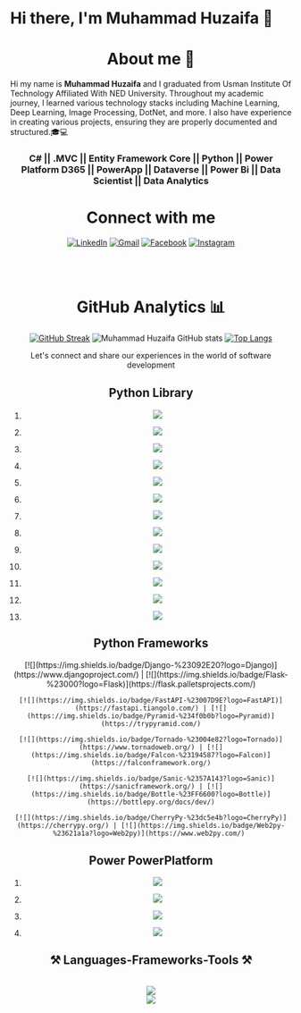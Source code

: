 # Hi there, I'm Muhammad Huzaifa  👋
<!-- <h3>About me,</h3> -->
<h1 align="center"> About me 👦</h1>

Hi my name is  <b>Muhammad Huzaifa</b> and I graduated from Usman Institute Of Technology Affiliated With NED University. Throughout my academic journey, I learned various technology stacks including Machine Learning, Deep Learning, Image Processing, DotNet, and more. I also have experience in creating various projects, ensuring they are properly documented and structured.🎓💻



<h3 align="center"> C# || .MVC || Entity Framework Core || Python || Power Platform  D365 || PowerApp ||  Dataverse || Power Bi || Data Scientist || Data Analytics </h3>
   <div align="center">

 <h1 align="center">Connect with me</h1>

[![LinkedIn](https://img.shields.io/badge/LinkedIn-Connect-blue?logo=LinkedIn)](https://www.linkedin.com/in/muhammad-huzaifa-90b7ab1b4/) [![Gmail](https://img.shields.io/badge/Gmail-Say%20Hello-red?logo=Gmail)](mailto:muhammadhuzaifa023@gmail.com) [![Facebook](https://img.shields.io/badge/Facebook-Follow-blue?logo=Facebook)](https://www.facebook.com/profile.php?id=100008953412577) [![Instagram](https://img.shields.io/badge/Instagram-Follow-ff69b4?logo=Instagram)](https://www.instagram.com/muhammadhuzaifa023/)

<br><br>
#  GitHub Analytics  📊
[![GitHub Streak](https://streak-stats.demolab.com?user=muhammadhuzaifa023&theme=radical&hide_border=true&date_format=j%2Fn%5B%2FY%5D&card_width=478)](https://git.io/streak-stats)
![Muhammad Huzaifa GitHub stats](https://github-readme-stats.vercel.app/api?username=muhammadhuzaifa023&show_icons=true&theme=radical)
[![Top Langs](https://github-readme-stats.vercel.app/api/top-langs/?username=muhammadhuzaifa023&layout=compact&theme=radical)](https://github.com/muhammadhuzaifa023)

Let's connect and share our experiences in the world of software development

## Python Library 
1) [![](https://img.shields.io/badge/Pandas-%237a36c9?logo=Pandas)](https://pandas.pydata.org/) 
2) [![](https://img.shields.io/badge/NumPy-%23209bdc?logo=NumPy)](https://numpy.org/)
3) [![](https://img.shields.io/badge/SciKit--Image-%23f6a431?logo=SciKit-Image)](https://scikit-image.org/)

4) [![](https://img.shields.io/badge/Matplotlib-%23eb8f34?logo=Matplotlib)](https://matplotlib.org/)

5) [![](https://img.shields.io/badge/Seaborn-%236abf8c?logo=Seaborn)](https://seaborn.pydata.org/)

6) [![](https://img.shields.io/badge/TensorFlow-%23f5892f?logo=TensorFlow)](https://www.tensorflow.org/)

7) [![](https://img.shields.io/badge/PyTorch-%23ee4c2c?logo=PyTorch)](https://pytorch.org/)

8) [![](https://img.shields.io/badge/OpenCV-%2374acdf?logo=OpenCV)](https://opencv.org/)

9) [![](https://img.shields.io/badge/Pillow-%236d8a88?logo=Pillow)](https://python-pillow.org/)

10) [![](https://img.shields.io/badge/imageio-%23ff6347?logo=imageio)](https://imageio.readthedocs.io/)

11) [![](https://img.shields.io/badge/PyTorch%20Lightning%20Bolt-%23ffcc80?logo=PyTorch)](https://pytorch-lightning-bolts.readthedocs.io/)

12) [![](https://img.shields.io/badge/mahotas-%23159ecc?logo=mahotas)](https://mahotas.readthedocs.io/)

13) [![](https://img.shields.io/badge/scikit--video-%2384d084?logo=scikit-learn)](https://www.scikit-video.org/)


## Python Frameworks

<div align="center">
    [![](https://img.shields.io/badge/Django-%23092E20?logo=Django)](https://www.djangoproject.com/) | [![](https://img.shields.io/badge/Flask-%23000?logo=Flask)](https://flask.palletsprojects.com/)  
   
    [![](https://img.shields.io/badge/FastAPI-%23007D9E?logo=FastAPI)](https://fastapi.tiangolo.com/) | [![](https://img.shields.io/badge/Pyramid-%234f0b0b?logo=Pyramid)](https://trypyramid.com/)
   
    [![](https://img.shields.io/badge/Tornado-%23004e82?logo=Tornado)](https://www.tornadoweb.org/) | [![](https://img.shields.io/badge/Falcon-%23194587?logo=Falcon)](https://falconframework.org/)
   
    [![](https://img.shields.io/badge/Sanic-%2357A143?logo=Sanic)](https://sanicframework.org/) | [![](https://img.shields.io/badge/Bottle-%23FF6600?logo=Bottle)](https://bottlepy.org/docs/dev/)
   
    [![](https://img.shields.io/badge/CherryPy-%23dc5e4b?logo=CherryPy)](https://cherrypy.org/) | [![](https://img.shields.io/badge/Web2py-%23621a1a?logo=Web2py)](https://www.web2py.com/) 
</div>

## Power PowerPlatform
1) [![](https://img.shields.io/badge/Power%20Apps-%235BB8FF?logo=PowerApps)](https://powerapps.microsoft.com/)

2) [![](https://img.shields.io/badge/Power%20Automate-%2372C5FA?logo=PowerAutomate)](https://flow.microsoft.com/)

3) [![](https://img.shields.io/badge/Power%20BI-%23F2C811?logo=PowerBI)](https://powerbi.microsoft.com/)

4) [![](https://img.shields.io/badge/Power%20Virtual%20Agents-%237BC043?logo=PowerVirtualAgents)](https://powervirtualagents.microsoft.com/)

<h2 align="center">⚒️ Languages-Frameworks-Tools ⚒️</h2>
<br/>
<div align="center">
    <img src="https://skillicons.dev/icons?i=nodejs,github,python,javascript,typescript,express,firebase,mongodb,c,java" /><br>
    <img src="https://skillicons.dev/icons?i=react,r,bootstrap,mui,mysql,flask,html,css,vscode,figma,git" />
</div>







